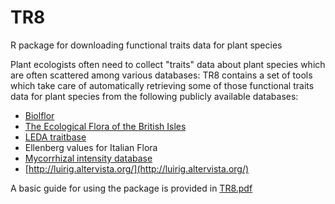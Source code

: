 TR8
===

R package for downloading functional traits data for plant species


Plant ecologists often need to collect "traits" data about plant species which are 
often scattered among various databases: TR8 contains a set of tools which take care of
automatically retrieving some of those functional traits data for plant species from 
the following publicly available databases:

* [Biolflor](http://www2.ufz.de/biolflor/index.jsp)
* [The Ecological Flora of the British Isles](http://www.ecoflora.co.uk/)
* [LEDA traitbase](http://www.leda-traitbase.org/LEDAportal/)
* Ellenberg values for Italian Flora
* [Mycorrhizal intensity database](http://esapubs.org/Archive/ecol/E093/059/default.htm)
* [http://luirig.altervista.org/](http://luirig.altervista.org/)

 A basic guide for using the package is provided in [TR8.pdf](https://github.com/GioBo/TR8/blob/master/vignettes/TR8.pdf)

